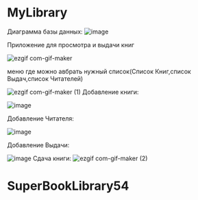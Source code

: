 # MyLibrary
Диаграмма базы данных:
![image](https://user-images.githubusercontent.com/80574891/160474494-b605d3c0-9491-4db0-8079-82e6d085bc2d.png)

Приложение для просмотра и выдачи книг

![ezgif com-gif-maker](https://user-images.githubusercontent.com/86299959/162803241-886b3d1b-19db-4218-97f7-325f81aeb472.gif)

меню где можно авбрать нужный список(Список Книг,список Выдач,список Читателей)

![ezgif com-gif-maker (1)](https://user-images.githubusercontent.com/86299959/162803273-a3d7dbff-7543-4ebe-947b-2dfe4537054c.gif)
Добавление книги:

![image](https://user-images.githubusercontent.com/80574891/158700365-203d0743-3cd5-4cca-953c-bf43d819ff65.png)

Добавление Читателя:

![image](https://user-images.githubusercontent.com/80574891/160474217-9df5beba-cd6d-41cf-815f-4a15e9f1a3a9.png)

Добавление Выдачи:

![image](https://user-images.githubusercontent.com/80574891/158700585-ec907fa7-dde8-4a59-af2a-9237f6cb20b0.png)
Сдача книги:
![ezgif com-gif-maker (2)](https://user-images.githubusercontent.com/86299959/162803302-03776d4f-0dbc-4289-9bc9-b41875c9a059.gif)

# SuperBookLibrary54
